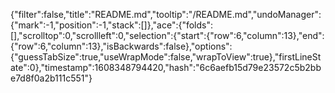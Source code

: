 {"filter":false,"title":"README.md","tooltip":"/README.md","undoManager":{"mark":-1,"position":-1,"stack":[]},"ace":{"folds":[],"scrolltop":0,"scrollleft":0,"selection":{"start":{"row":6,"column":13},"end":{"row":6,"column":13},"isBackwards":false},"options":{"guessTabSize":true,"useWrapMode":false,"wrapToView":true},"firstLineState":0},"timestamp":1608348794420,"hash":"6c6aefb15d79e23572c5b2bbe7d8f0a2b111c551"}
